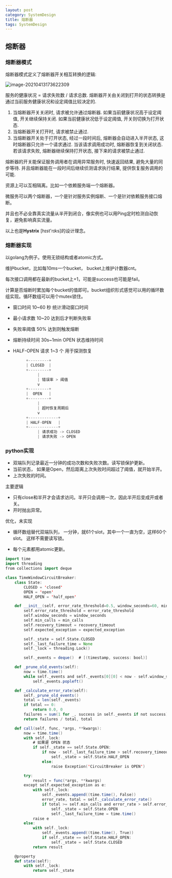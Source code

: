 ```yaml
---
layout: post
category: SystemDesign
title: 熔断器
tags: SystemDesign
---
```


## 熔断器

### 熔断器模式

熔断器模式定义了熔断器开关相互转换的逻辑:

![image-20210413173622309](https://cdn.jsdelivr.net/gh/mafulong/mdPic@vv3/v3/20210413173634.png)

服务的健康状况 = 请求失败数 / 请求总数.
熔断器开关由关闭到打开的状态转换是通过当前服务健康状况和设定阈值比较决定的.

1. 当熔断器开关关闭时, 请求被允许通过熔断器. 如果当前健康状况高于设定阈值, 开关继续保持关闭. 如果当前健康状况低于设定阈值, 开关则切换为打开状态.
2. 当熔断器开关打开时, 请求被禁止通过.
3. 当熔断器开关处于打开状态, 经过一段时间后, 熔断器会自动进入半开状态, 这时熔断器只允许一个请求通过. 当该请求调用成功时, 熔断器恢复到关闭状态. 若该请求失败, 熔断器继续保持打开状态, 接下来的请求被禁止通过.

熔断器的开关能保证服务调用者在调用异常服务时, 快速返回结果, 避免大量的同步等待. 并且熔断器能在一段时间后继续侦测请求执行结果, 提供恢复服务调用的可能.



资源上可以互相隔离。比如一个依赖服务端一个熔断器。

微服务可以两个熔断器，一个是针对服务实例熔断、一个是针对依赖服务接口熔断。

并且也不必全靠真实流量从半开到闭合，像实例也可以用Ping定时检测自动恢复，避免影响真实流量。



以上也是**Hystrix** [hɪst'rɪks]的设计理念。



### 熔断器实现

以golang为例子。使用无锁结构或者atomic方式。

维护bucket，比如每10ms一个bucket， bucket上维护计数器cnt。

每次接口调用都在最新的bucket上+1，可能是success也可能是fail。

计算是否熔断时累加每个bucket的值即可。bucket组织形式感觉可以用的循环数组实现。循环数组可以用个mutex锁住。



- 窗口时间	10~60 秒	统计滑动窗口时间

- 最小请求数	10~20	达到后才判断失败率

- 失败率阈值	50%	达到则触发熔断

- 熔断持续时间	30s~1min	OPEN 状态维持时间

- HALF-OPEN 请求	1~3 个	用于探测恢复




```scala
         +---------+
         | CLOSED  |
         +---------+
              |
              | 错误率 > 阈值
              v
         +---------+
         |  OPEN   |
         +---------+
              |
              | 超时恢复周期后
              v
         +-------------+
         | HALF-OPEN   |
         +-------------+
              | 请求成功 -> CLOSED
              | 请求失败 -> OPEN
```



### python实现



- 双端队列记录最近一分钟的成功次数和失败次数。读写锁保护更新。
- 当前状态， 如果是Open，然后距离上次失败时间超过了阈值，就开始半开。
- 上次失败的时间。



主要逻辑

- 只有close和半开才会请求访问。半开只会调用一次，因此半开后变成开或者关。
- 开时抛出异常。





优化，未实现

- 循环数组替代双端队列， 一分钟，就61个slot，其中一个一直为空，这样60个slot。 这样不需要读写锁。

- 每个元素都用atomic更新。

  

```scala
import time
import threading
from collections import deque

class TimeWindowCircuitBreaker:
    class State:
        CLOSED = 'closed'
        OPEN = 'open'
        HALF_OPEN = 'half_open'

    def __init__(self, error_rate_threshold=0.5, window_seconds=60, min_calls=10, recovery_timeout=10, expected_exception=Exception):
        self.error_rate_threshold = error_rate_threshold
        self.window_seconds = window_seconds
        self.min_calls = min_calls
        self.recovery_timeout = recovery_timeout
        self.expected_exception = expected_exception

        self._state = self.State.CLOSED
        self._last_failure_time = None
        self._lock = threading.Lock()

        self._events = deque()  # [(timestamp, success: bool)]

    def _prune_old_events(self):
        now = time.time()
        while self._events and self._events[0][0] < now - self.window_seconds:
            self._events.popleft()

    def _calculate_error_rate(self):
        self._prune_old_events()
        total = len(self._events)
        if total == 0:
            return 0.0, 0
        failures = sum(1 for _, success in self._events if not success)
        return failures / total, total

    def call(self, func, *args, **kwargs):
        now = time.time()
        with self._lock:
            # 如果是 OPEN 状态
            if self._state == self.State.OPEN:
                if now - self._last_failure_time > self.recovery_timeout:
                    self._state = self.State.HALF_OPEN
                else:
                    raise Exception('CircuitBreaker is OPEN')

        try:
            result = func(*args, **kwargs)
        except self.expected_exception as e:
            with self._lock:
                self._events.append((time.time(), False))
                error_rate, total = self._calculate_error_rate()
                if total >= self.min_calls and error_rate > self.error_rate_threshold:
                    self._state = self.State.OPEN
                    self._last_failure_time = time.time()
            raise e
        else:
            with self._lock:
                self._events.append((time.time(), True))
                if self._state == self.State.HALF_OPEN:
                    self._state = self.State.CLOSED
            return result

    @property
    def state(self):
        with self._lock:
            return self._state

```



